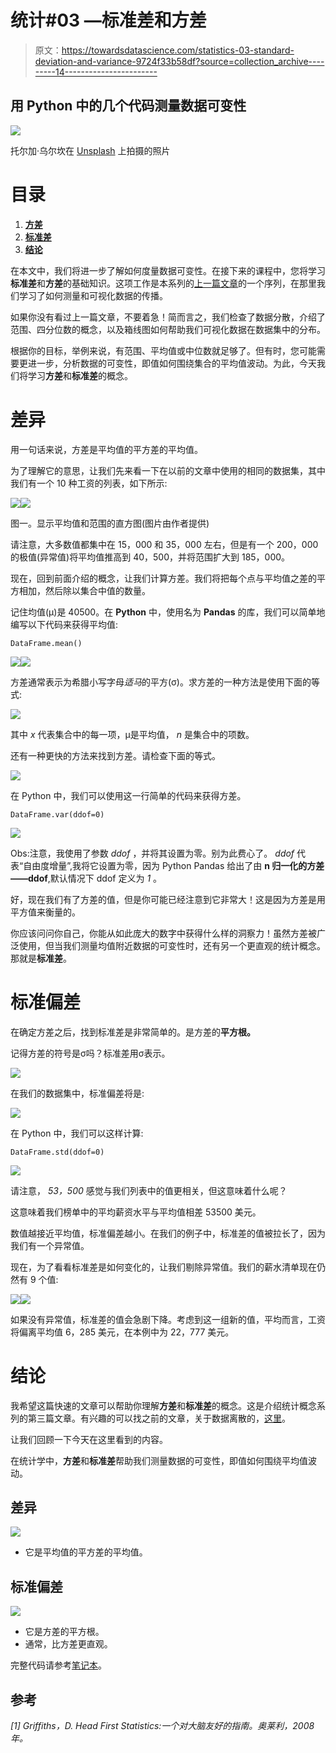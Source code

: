 # 统计#03 —标准差和方差

> 原文：<https://towardsdatascience.com/statistics-03-standard-deviation-and-variance-9724f33b58df?source=collection_archive---------14----------------------->

## 用 Python 中的几个代码测量数据可变性

![](img/68951a25779860a60116aa9d539a81ea.png)

托尔加·乌尔坎在 [Unsplash](https://unsplash.com) 上拍摄的照片

# 目录

1.  [**方差**](#a568)
2.  [**标准差**](#016d)
3.  [**结论**](#e279)

在本文中，我们将进一步了解如何度量数据可变性。在接下来的课程中，您将学习**标准差**和**方差**的基础知识。这项工作是本系列的[上一篇文章](/statistics-02-measuring-and-visualizing-the-spread-of-data-2fc31d928830)的一个序列，在那里我们学习了如何测量和可视化数据的传播。

如果你没有看过上一篇文章，不要着急！简而言之，我们检查了数据分散，介绍了范围、四分位数的概念，以及箱线图如何帮助我们可视化数据在数据集中的分布。

根据你的目标，举例来说，有范围、平均值或中位数就足够了。但有时，您可能需要更进一步，分析数据的可变性，即值如何围绕集合的平均值波动。为此，今天我们将学习**方差**和**标准差**的概念。

# 差异

用一句话来说，方差是平均值的平方差的平均值。

为了理解它的意思，让我们先来看一下在以前的文章中使用的相同的数据集，其中我们有一个 10 种工资的列表，如下所示:

![](img/38f9ba9d7266e78b259f6bc8fb05f255.png)![](img/37d26a81a1e07a84cd70319ec887dc82.png)

图一。显示平均值和范围的直方图(图片由作者提供)

请注意，大多数值都集中在 15，000 和 35，000 左右，但是有一个 200，000 的极值(异常值)将平均值推高到 40，500，并将范围扩大到 185，000。

现在，回到前面介绍的概念，让我们计算方差。我们将把每个点与平均值之差的平方相加，然后除以集合中值的数量。

记住均值(μ)是 40500。在 **Python** 中，使用名为 **Pandas** 的库，我们可以简单地编写以下代码来获得平均值:

```
DataFrame.mean()
```

![](img/bec512d316e69a5337e3fd6fa4f28196.png)![](img/9618a062b46749150271a5e4cc9091c0.png)

方差通常表示为希腊小写字母*适马*的平方(σ)。求方差的一种方法是使用下面的等式:

![](img/a3aec6cf9d3af279c5d63b4df912a5fd.png)

其中 *x* 代表集合中的每一项，μ是平均值， *n* 是集合中的项数。

还有一种更快的方法来找到方差。请检查下面的等式。

![](img/d079671bd2627d7bb22e95c7257e7162.png)

在 Python 中，我们可以使用这一行简单的代码来获得方差。

```
DataFrame.var(ddof=0)
```

![](img/a4c2c8efb295809d7faff059ea8e3481.png)

Obs:注意，我使用了参数 *ddof* ，并将其设置为零。别为此费心了。 *ddof* 代表“自由度增量”,我将它设置为零，因为 Python Pandas 给出了由 **n 归一化的方差——ddof**,默认情况下 ddof 定义为 *1* 。

好，现在我们有了方差的值，但是你可能已经注意到它非常大！这是因为方差是用平方值来衡量的。

你应该问问你自己，你能从如此庞大的数字中获得什么样的洞察力！虽然方差被广泛使用，但当我们测量均值附近数据的可变性时，还有另一个更直观的统计概念。那就是**标准差**。

# 标准偏差

在确定方差之后，找到标准差是非常简单的。是方差的**平方根。**

记得方差的符号是σ吗？标准差用σ表示。

![](img/697f959b17b2c7a31e547cd290efb527.png)

在我们的数据集中，标准偏差将是:

![](img/d7b8114cea66a802f9c705f06271749c.png)

在 Python 中，我们可以这样计算:

```
DataFrame.std(ddof=0)
```

![](img/a7b5d9b4484f6b8d1ebf4982e6d3a4f3.png)

请注意， *53，500* 感觉与我们列表中的值更相关，但这意味着什么呢？

这意味着我们榜单中的平均薪资水平与平均值相差 53500 美元。

数值越接近平均值，标准偏差越小。在我们的例子中，标准差的值被拉长了，因为我们有一个异常值。

现在，为了看看标准差是如何变化的，让我们剔除异常值。我们的薪水清单现在仍然有 9 个值:

![](img/a195f53386d9add9ad57782b22784c53.png)![](img/9435c5afc10873ea640da294c3a49375.png)

如果没有异常值，标准差的值会急剧下降。考虑到这一组新的值，平均而言，工资将偏离平均值 6，285 美元，在本例中为 22，777 美元。

# 结论

我希望这篇快速的文章可以帮助你理解**方差**和**标准差**的概念。这是介绍统计概念系列的第三篇文章。有兴趣的可以找之前的文章，关于数据离散的，[这里](/statistics-02-measuring-and-visualizing-the-spread-of-data-2fc31d928830)。

让我们回顾一下今天在这里看到的内容。

在统计学中，**方差**和**标准差**帮助我们测量数据的可变性，即值如何围绕平均值波动。

## 差异

![](img/d079671bd2627d7bb22e95c7257e7162.png)

*   它是平均值的平方差的平均值。

## 标准偏差

![](img/697f959b17b2c7a31e547cd290efb527.png)

*   它是方差的平方根。
*   通常，比方差更直观。

完整代码请参考[笔记本](https://bit.ly/3BPymwS)。

## 参考

*[1] Griffiths，D. Head First Statistics:一个对大脑友好的指南。奥莱利，2008 年。*